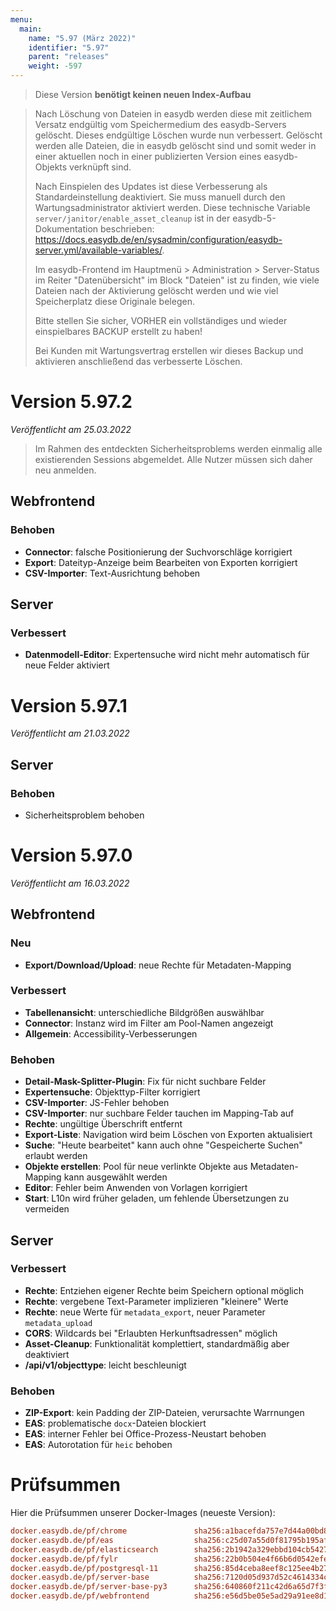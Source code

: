 ```yaml
---
menu:
  main:
    name: "5.97 (März 2022)"
    identifier: "5.97"
    parent: "releases"
    weight: -597
---
```


> Diese Version **benötigt keinen neuen Index-Aufbau**

> Nach Löschung von Dateien in easydb werden diese mit zeitlichem Versatz endgültig vom Speichermedium des easydb-Servers gelöscht. Dieses endgültige Löschen wurde nun verbessert. Gelöscht werden alle Dateien, die in easydb gelöscht sind und somit weder in einer aktuellen noch in einer publizierten Version eines easydb-Objekts verknüpft sind.
>
> Nach Einspielen des Updates ist diese Verbesserung als Standardeinstellung deaktiviert. Sie muss manuell durch den Wartungsadministrator aktiviert werden. Diese technische Variable `server/janitor/enable_asset_cleanup` ist in der easydb-5-Dokumentation beschrieben: https://docs.easydb.de/en/sysadmin/configuration/easydb-server.yml/available-variables/.
>
> Im easydb-Frontend im Hauptmenü > Administration > Server-Status im Reiter "Datenübersicht" im Block "Dateien" ist zu finden, wie viele Dateien nach der Aktivierung gelöscht werden und wie viel Speicherplatz diese Originale belegen.
>
> Bitte stellen Sie sicher, VORHER ein vollständiges und wieder einspielbares BACKUP erstellt zu haben!
>
> Bei Kunden mit Wartungsvertrag erstellen wir dieses Backup und aktivieren anschließend das verbesserte Löschen.

# Version 5.97.2

*Veröffentlicht am 25.03.2022*

> Im Rahmen des entdeckten Sicherheitsproblems werden einmalig alle existierenden Sessions abgemeldet. Alle Nutzer müssen sich daher neu anmelden.

## Webfrontend

### Behoben
* **Connector**: falsche Positionierung der Suchvorschläge korrigiert
* **Export**: Dateityp-Anzeige beim Bearbeiten von Exporten korrigiert
* **CSV-Importer**: Text-Ausrichtung behoben

## Server

### Verbessert
* **Datenmodell-Editor**: Expertensuche wird nicht mehr automatisch für neue Felder aktiviert

# Version 5.97.1

*Veröffentlicht am 21.03.2022*

## Server

### Behoben
* Sicherheitsproblem behoben

# Version 5.97.0

*Veröffentlicht am 16.03.2022*

## Webfrontend

### Neu
* **Export/Download/Upload**: neue Rechte für Metadaten-Mapping

### Verbessert
* **Tabellenansicht**: unterschiedliche Bildgrößen auswählbar
* **Connector**: Instanz wird im Filter am Pool-Namen angezeigt
* **Allgemein**: Accessibility-Verbesserungen

### Behoben
* **Detail-Mask-Splitter-Plugin**: Fix für nicht suchbare Felder
* **Expertensuche**: Objekttyp-Filter korrigiert
* **CSV-Importer**: JS-Fehler behoben
* **CSV-Importer**: nur suchbare Felder tauchen im Mapping-Tab auf
* **Rechte**: ungültige Überschrift entfernt
* **Export-Liste**: Navigation wird beim Löschen von Exporten aktualisiert
* **Suche**: "Heute bearbeitet" kann auch ohne "Gespeicherte Suchen" erlaubt werden
* **Objekte erstellen**: Pool für neue verlinkte Objekte aus Metadaten-Mapping kann ausgewählt werden
* **Editor**: Fehler beim Anwenden von Vorlagen korrigiert
* **Start**: L10n wird früher geladen, um fehlende Übersetzungen zu vermeiden

## Server

### Verbessert
* **Rechte**: Entziehen eigener Rechte beim Speichern optional möglich
* **Rechte**: vergebene Text-Parameter implizieren "kleinere" Werte
* **Rechte**: neue Werte für `metadata_export`, neuer Parameter `metadata_upload`
* **CORS**: Wildcards bei "Erlaubten Herkunftsadressen" möglich
* **Asset-Cleanup**: Funktionalität komplettiert, standardmäßig aber deaktiviert
* **/api/v1/objecttype**: leicht beschleunigt

### Behoben
* **ZIP-Export**: kein Padding der ZIP-Dateien, verursachte Warrnungen
* **EAS**: problematische `docx`-Dateien blockiert
* **EAS**: interner Fehler bei Office-Prozess-Neustart behoben
* **EAS**: Autorotation für `heic` behoben

# Prüfsummen

Hier die Prüfsummen unserer Docker-Images (neueste Version):

```ini
docker.easydb.de/pf/chrome               sha256:a1bacefda757e7d44a00bd89b30c041fffc9973b553014152ee3ef69a50e33d1
docker.easydb.de/pf/eas                  sha256:c25d07a55d0f81795b195afe4e2d7ebe21d6dbe23fc6cb41128d9d6f5ce75c5e
docker.easydb.de/pf/elasticsearch        sha256:2b1942a329ebbd104cb5427307d150f67b60ebde84918dfe5a6b03f2a0f997af
docker.easydb.de/pf/fylr                 sha256:22b0b504e4f66b6d0542efeb89bea9512c94cd479d4ef7287a398038c148084c
docker.easydb.de/pf/postgresql-11        sha256:85d4ceba8eef8c125ee4b276cb3f97bd03cb7d9e714fac3cde7b2f66199ccacd
docker.easydb.de/pf/server-base          sha256:7120d05d937d52c4614334c31871501f3edc3c677f9fe2ddb8c14f1cd9b1b500
docker.easydb.de/pf/server-base-py3      sha256:640860f211c42d6a65d7f3f57e3abdcfd52f42b116b95e925c7caa8656697394
docker.easydb.de/pf/webfrontend          sha256:e56d5be05e5ad29a91ee8d130e2d5bf0419fe566a96f5b1e01088ae702997a55
```
